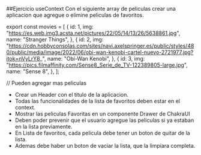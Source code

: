 ##Ejercicio useContext
Con el siguiente array de peliculas crear una aplicacion que agregue o elimine peliculas de favoritos.

export const movies = [
{
id: 1,
img: "https://es.web.img3.acsta.net/pictures/22/05/14/13/26/5638861.jpg",
name: "Stranger Things",
},
{
id: 2,
img: "https://cdn.hobbyconsolas.com/sites/navi.axelspringer.es/public/styles/480/public/media/image/2022/06/obi-wan-kenobi-cartel-nuevo-2721977.jpg?itok=nVyLrY8_",
name: "Obi-Wan Kenobi",
},
{
id: 3,
img: "https://pics.filmaffinity.com/Sense8_Serie_de_TV-122389805-large.jpg",
name: "Sense 8",
},
];

// Pueden agregar mas peliculas

- Crear un Header con el titulo de la aplicacion.
- Todas las funcionalidades de la lista de favoritos deben estar en el context.
- Mostrar las peliculas Favoritas en un componente Drawer de ChakraUI
- Deben poder prevenir que el usuario agregue las peliculas si ya estaban en la lista previamente.
- En Lista de favoritos, cada pelicula debe tener un boton de quitar de la lista.
- Ademas debe haber un boton de vaciar la lista, que la limpiara completa.

